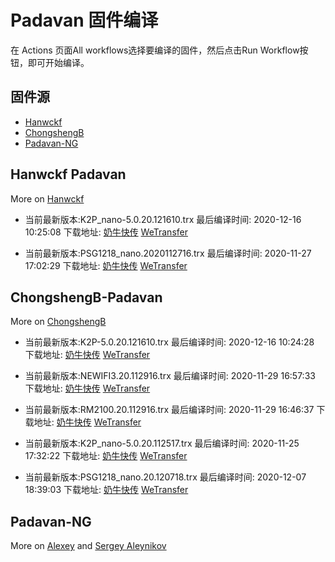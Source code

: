# Padavan 固件编译
在 Actions 页面All workflows选择要编译的固件，然后点击Run Workflow按钮，即可开始编译。
## 固件源

- [Hanwckf](#Hanwckf-Padavan)
- [ChongshengB](#ChongshengB-Padavan)
- [Padavan-NG](#Padavan-NG)

## Hanwckf Padavan
More on [Hanwckf](https://github.com/hanwckf/rt-n56u/)

* 当前最新版本:K2P_nano-5.0.20.121610.trx  最后编译时间: 2020-12-16 10:25:08  下载地址: [奶牛快传](https://cowtransfer.com/s/83ffedd5af6c41)  [WeTransfer](https://we.tl/t-68dQHMmmLl)

* 当前最新版本:PSG1218_nano.2020112716.trx  最后编译时间: 2020-11-27 17:02:29  下载地址: [奶牛快传](https://cowtransfer.com/s/430f7442bb0a40)  [WeTransfer](https://we.tl/t-eLeVumt0lP)


















## ChongshengB-Padavan
More on [ChongshengB](https://github.com/chongshengB/rt-n56u)



* 当前最新版本:K2P-5.0.20.121610.trx  最后编译时间: 2020-12-16 10:24:28  下载地址: [奶牛快传](https://cowtransfer.com/s/3b9fadb5e8f149)  [WeTransfer](https://we.tl/t-LdvEWV67aO)

* 当前最新版本:NEWIFI3.20.112916.trx  最后编译时间: 2020-11-29 16:57:33  下载地址: [奶牛快传](https://cowtransfer.com/s/c02497020b1e4a)  [WeTransfer](https://we.tl/t-R6kNofQG24)

* 当前最新版本:RM2100.20.112916.trx  最后编译时间: 2020-11-29 16:46:37  下载地址: [奶牛快传](https://cowtransfer.com/s/4e9e51182b9241)  [WeTransfer](https://we.tl/t-2t9czWyf8Q)

* 当前最新版本:K2P_nano-5.0.20.112517.trx  最后编译时间: 2020-11-25 17:32:22  下载地址: [奶牛快传](https://cowtransfer.com/s/4c9b5eec138d45)  [WeTransfer](https://we.tl/t-FQvyJVhfQP)

* 当前最新版本:PSG1218_nano.20.120718.trx  最后编译时间: 2020-12-07 18:39:03  下载地址: [奶牛快传](https://cowtransfer.com/s/644104d175f94a)  [WeTransfer](https://we.tl/t-NA2dJP3BpZ)













## Padavan-NG
More on [Alexey](https://gitlab.com/dm38/padavan-ng) and [Sergey Aleynikov](https://github.com/dur-randir/padavan-ng)
